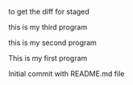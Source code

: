 
to get the diff for staged

this is my third program

this is my second program

This is my first program

Initial commit with README.md file

